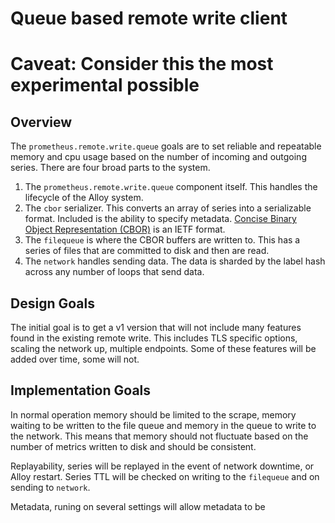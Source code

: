 # Queue based remote write client

# Caveat: Consider this the most experimental possible

## Overview

The `prometheus.remote.write.queue` goals are to set reliable and repeatable memory and cpu usage based on the number of incoming and outgoing series. There are four broad parts to the system.

1. The `prometheus.remote.write.queue` component itself. This handles the lifecycle of the Alloy system.
2. The `cbor` serializer. This converts an array of series into a serializable format. Included is the ability to specify metadata. [Concise Binary Object Representation (CBOR)](https://en.wikipedia.org/wiki/CBOR) is an IETF format.
3. The `filequeue` is where the CBOR buffers are written to. This has a series of files that are committed to disk and then are read.
4. The `network` handles sending data. The data is sharded by the label hash across any number of loops that send data.

## Design Goals

The initial goal is to get a v1 version that will not include many features found in the existing remote write. This includes TLS specific options, scaling the network up, multiple endpoints. Some of these features will be added over time, some will not.

## Implementation Goals

In normal operation memory should be limited to the scrape, memory waiting to be written to the file queue and memory in the queue to write to the network. This means that memory should not fluctuate based on the number of metrics written to disk and should be consistent.

Replayability, series will be replayed in the event of network downtime, or Alloy restart. Series TTL will be checked on writing to the `filequeue` and on sending to `network`.

Metadata, runing on several settings will allow metadata to be 